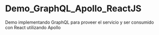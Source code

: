 # Demo_GraphQL_Apollo_ReactJS
Demo implementando GraphQL para proveer el servicio y ser consumido con React utilizando Apollo
